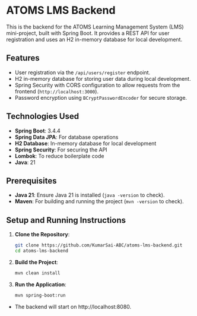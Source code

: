 # ATOMS LMS Backend

This is the backend for the ATOMS Learning Management System (LMS) mini-project, built with Spring Boot. It provides a REST API for user registration and uses an H2 in-memory database for local development.

## Features
- User registration via the `/api/users/register` endpoint.
- H2 in-memory database for storing user data during local development.
- Spring Security with CORS configuration to allow requests from the frontend (`http://localhost:3000`).
- Password encryption using `BCryptPasswordEncoder` for secure storage.

## Technologies Used
- **Spring Boot**: 3.4.4
- **Spring Data JPA**: For database operations
- **H2 Database**: In-memory database for local development
- **Spring Security**: For securing the API
- **Lombok**: To reduce boilerplate code
- **Java**: 21

## Prerequisites
- **Java 21**: Ensure Java 21 is installed (`java -version` to check).
- **Maven**: For building and running the project (`mvn -version` to check).

## Setup and Running Instructions
1. **Clone the Repository**:
   ```sh
   git clone https://github.com/KumarSai-ABC/atoms-lms-backend.git
   cd atoms-lms-backend

2. **Build the Project**:
   ```sh
   mvn clean install

3. **Run the Application**:
   ```sh
   mvn spring-boot:run

- The backend will start on http://localhost:8080.